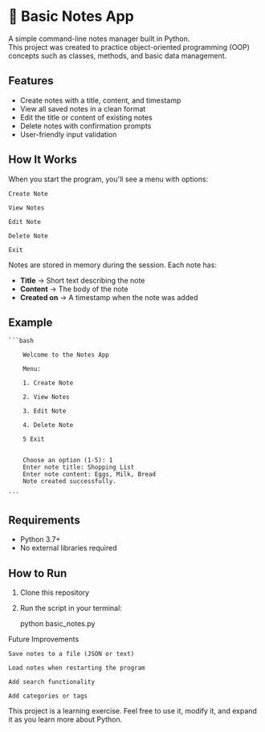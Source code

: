 # 📝 Basic Notes App

A simple command-line notes manager built in Python.  
This project was created to practice object-oriented programming (OOP) concepts such as classes, methods, and basic data management.

## Features

- Create notes with a title, content, and timestamp  
- View all saved notes in a clean format  
- Edit the title or content of existing notes  
- Delete notes with confirmation prompts  
- User-friendly input validation  

## How It Works

When you start the program, you'll see a menu with options:  

    Create Note

    View Notes

    Edit Note

    Delete Note

    Exit

Notes are stored in memory during the session. Each note has:  

- **Title** → Short text describing the note  
- **Content** → The body of the note  
- **Created on** → A timestamp when the note was added  

## Example

    ```bash

        Welcome to the Notes App

        Menu:

        1. Create Note

        2. View Notes

        3. Edit Note

        4. Delete Note

        5 Exit


        Choose an option (1-5): 1
        Enter note title: Shopping List
        Enter note content: Eggs, Milk, Bread
        Note created successfully.

    ```

## Requirements

- Python 3.7+  
- No external libraries required  

## How to Run

1. Clone this repository  
2. Run the script in your terminal:  

    python basic_notes.py

Future Improvements

    Save notes to a file (JSON or text)

    Load notes when restarting the program

    Add search functionality

    Add categories or tags

This project is a learning exercise. Feel free to use it, modify it, and expand it as you learn more about Python.

